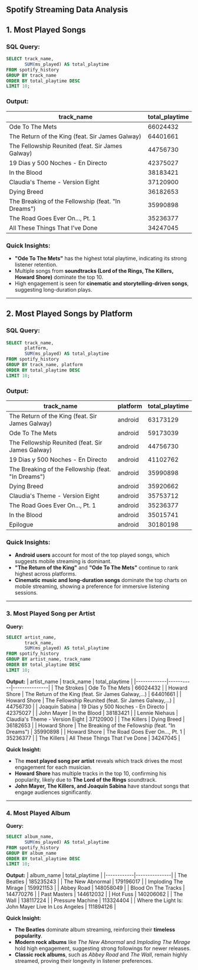 ## Spotify Streaming Data Analysis

## 1. Most Played Songs

### SQL Query:
```sql
SELECT track_name,
       SUM(ms_played) AS total_playtime
FROM spotify_history
GROUP BY track_name
ORDER BY total_playtime DESC
LIMIT 10;
```

### Output:
| track_name | total_playtime |
|------------|---------------|
| Ode To The Mets | 66024432 |
| The Return of the King (feat. Sir James Galway) | 64401661 |
| The Fellowship Reunited (feat. Sir James Galway) | 44756730 |
| 19 Dias y 500 Noches - En Directo | 42375027 |
| In the Blood | 38183421 |
| Claudia's Theme - Version Eight | 37120900 |
| Dying Breed | 36182653 |
| The Breaking of the Fellowship (feat. "In Dreams") | 35990898 |
| The Road Goes Ever On..., Pt. 1 | 35236377 |
| All These Things That I've Done | 34247045 |

### Quick Insights:
- **"Ode To The Mets"** has the highest total playtime, indicating its strong listener retention.
- Multiple songs from **soundtracks (Lord of the Rings, The Killers, Howard Shore)** dominate the top 10.
- High engagement is seen for **cinematic and storytelling-driven songs**, suggesting long-duration plays.

---

## 2. Most Played Songs by Platform

### SQL Query:
```sql
SELECT track_name,
       platform,
       SUM(ms_played) AS total_playtime
FROM spotify_history
GROUP BY track_name, platform
ORDER BY total_playtime DESC
LIMIT 10;
```

### Output:
| track_name | platform | total_playtime |
|------------|---------|---------------|
| The Return of the King (feat. Sir James Galway) | android | 63173129 |
| Ode To The Mets | android | 59173039 |
| The Fellowship Reunited (feat. Sir James Galway) | android | 44756730 |
| 19 Dias y 500 Noches - En Directo | android | 41102762 |
| The Breaking of the Fellowship (feat. "In Dreams") | android | 35990898 |
| Dying Breed | android | 35920662 |
| Claudia's Theme - Version Eight | android | 35753712 |
| The Road Goes Ever On..., Pt. 1 | android | 35236377 |
| In the Blood | android | 35015741 |
| Epilogue | android | 30180198 |

### Quick Insights:
- **Android users** account for most of the top played songs, which suggests mobile streaming is dominant.
- **"The Return of the King"** and **"Ode To The Mets"** continue to rank highest across platforms.
- **Cinematic music and long-duration songs** dominate the top charts on mobile streaming, showing a preference for immersive listening sessions.

---

### 3. Most Played Song per Artist
**Query:**
```sql
SELECT artist_name, 
       track_name, 
       SUM(ms_played) AS total_playtime
FROM spotify_history
GROUP BY artist_name, track_name
ORDER BY total_playtime DESC
LIMIT 10;
```
**Output:**
| artist_name | track_name | total_playtime |
|-------------|-----------|---------------|
| The Strokes | Ode To The Mets | 66024432 |
| Howard Shore | The Return of the King (feat. Sir James Galway,...) | 64401661 |
| Howard Shore | The Fellowship Reunited (feat. Sir James Galway,...) | 44756730 |
| Joaquín Sabina | 19 Dias y 500 Noches - En Directo | 42375027 |
| John Mayer | In the Blood | 38183421 |
| Lennie Niehaus | Claudia's Theme - Version Eight | 37120900 |
| The Killers | Dying Breed | 36182653 |
| Howard Shore | The Breaking of the Fellowship (feat. "In Dreams") | 35990898 |
| Howard Shore | The Road Goes Ever On..., Pt. 1 | 35236377 |
| The Killers | All These Things That I've Done | 34247045 |

**Quick Insight:**
- The **most played song per artist** reveals which track drives the most engagement for each musician.
- **Howard Shore** has multiple tracks in the top 10, confirming his popularity, likely due to **The Lord of the Rings** soundtrack.
- **John Mayer, The Killers, and Joaquín Sabina** have standout songs that engage audiences significantly.

---

### 4. Most Played Album
**Query:**
```sql
SELECT album_name, 
       SUM(ms_played) AS total_playtime
FROM spotify_history
GROUP BY album_name
ORDER BY total_playtime DESC
LIMIT 10;
```
**Output:**
| album_name | total_playtime |
|------------|---------------|
| The Beatles | 185235243 |
| The New Abnormal | 179196017 |
| Imploding The Mirage | 159921153 |
| Abbey Road | 148058049 |
| Blood On The Tracks | 144770276 |
| Past Masters | 144612032 |
| Hot Fuss | 140206062 |
| The Wall | 138117224 |
| Pressure Machine | 113324404 |
| Where the Light Is: John Mayer Live In Los Angeles | 111894126 |

**Quick Insight:**
- **The Beatles** dominate album streaming, reinforcing their **timeless popularity**.
- **Modern rock albums** like *The New Abnormal* and *Imploding The Mirage* hold high engagement, suggesting strong followings for newer releases.
- **Classic rock albums**, such as *Abbey Road* and *The Wall*, remain highly streamed, proving their longevity in listener preferences.




